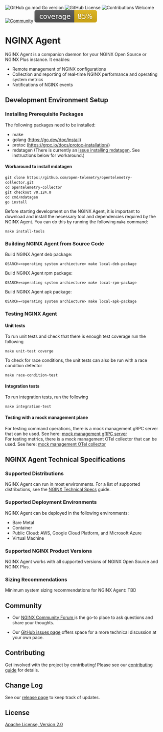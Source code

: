 ![GitHub go.mod Go version](https://img.shields.io/github/go-mod/go-version/nginx/agent)
![GitHub License](https://img.shields.io/github/license/nginx/agent)
![Contributions Welcome](https://img.shields.io/badge/contributions-welcome-brightgreen.svg?style=flat)
[![Community](https://img.shields.io/badge/community-join%20us-brightgreen.svg?logo=nginx)](https://community.nginx.org/)
![coverage](https://raw.githubusercontent.com/nginx/agent/badges/.badges/main/coverage.svg)

# NGINX Agent

NGINX Agent is a companion daemon for your NGINX Open Source or NGINX Plus instance. It enables:

- Remote management of NGINX configurations
- Collection and reporting of real-time NGINX performance and operating system metrics
- Notifications of NGINX events

## Development Environment Setup

### Installing Prerequisite Packages

The following packages need to be installed:

- make
- golang (<https://go.dev/doc/install>)
- protoc (<https://grpc.io/docs/protoc-installation/>)
- mdatagen (There is currently an [issue installing mdatagen](https://github.com/open-telemetry/opentelemetry-collector/issues/9281). See instructions below for workaround.)

#### Workaround to install mdatagen

```console
git clone https://github.com/open-telemetry/opentelemetry-collector.git
cd opentelemetry-collector
git checkout v0.124.0
cd cmd/mdatagen
go install
```

Before starting development on the NGINX Agent, it is important to download and install the necessary tool and dependencies required by the NGINX Agent. You can do this by running the following `make` command:

```console
make install-tools
```

### Building NGINX Agent from Source Code

Build NGINX Agent deb package:

```console
OSARCH=<operating system archiecture> make local-deb-package
```

Build NGINX Agent rpm package:

```console
OSARCH=<operating system archiecture> make local-rpm-package
```

Build NGINX Agent apk package:

```console
OSARCH=<operating system archiecture> make local-apk-package
```

### Testing NGINX Agent

#### Unit tests

To run unit tests and check that there is enough test coverage run the following

```console
make unit-test coverge
```

To check for race conditions, the unit tests can also be run with a race condition detector

```console
make race-condition-test
```

#### Integration tests

To run integration tests, run the following

```console
make integration-test
```

#### Testing with a mock management plane

For testing command operations, there is a mock management gRPC server that can be used. See here: [mock management gRPC server](test/mock/grpc/README.md) \
For testing metrics, there is a mock management OTel collector that can be used. See here: [mock management OTel collector](test/mock/collector/README.md)

## NGINX Agent Technical Specifications

### Supported Distributions

NGINX Agent can run in most environments. For a list of supported distributions, see the [NGINX Technical Specs](https://docs.nginx.com/nginx/technical-specs/#supported-distributions) guide.

### Supported Deployment Environments

NGINX Agent can be deployed in the following environments:

- Bare Metal
- Container
- Public Cloud: AWS, Google Cloud Platform, and Microsoft Azure
- Virtual Machine

### Supported NGINX Product Versions

NGINX Agent works with all supported versions of NGINX Open Source and NGINX Plus.

### Sizing Recommendations

Minimum system sizing recommendations for NGINX Agent:
TBD

## Community

- Our [NGINX Community Forum ](https://community.nginx.org/tag/agent) is the go-to place to ask questions and share your thoughts.

- Our [GitHub issues page](https://github.com/nginx/agent/issues) offers space for a more technical discussion at your own pace.

## Contributing

Get involved with the project by contributing! Please see our [contributing guide](CONTRIBUTING.md) for details.

## Change Log

See our [release page](https://github.com/nginx/agent/releases) to keep track of updates.

## License

[Apache License, Version 2.0](LICENSE)
